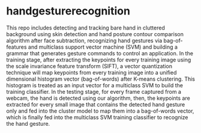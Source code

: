 # handgesturerecognition
This repo includes detecting and tracking bare hand in cluttered background using skin detection and hand posture contour comparison algorithm after face subtraction, recognizing hand gestures via bag-of-features and multiclass support vector machine (SVM) and building a grammar that generates gesture commands to control an application. In the training stage, after extracting the keypoints for every training image using the scale invariance feature transform (SIFT), a vector quantization technique will map keypoints from every training image into a unified dimensional histogram vector (bag-of-words) after K-means clustering. This histogram is treated as an input vector for a multiclass SVM to build the training classifier. In the testing stage, for every frame captured from a webcam, the hand is detected using our algorithm, then, the keypoints are extracted for every small image that contains the detected hand gesture only and fed into the cluster model to map them into a bag-of-words vector, which is finally fed into the multiclass SVM training classifier to recognize the hand gesture.

